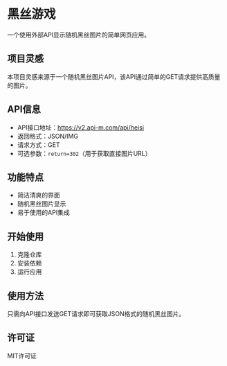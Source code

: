 # 黑丝游戏

一个使用外部API显示随机黑丝图片的简单网页应用。

## 项目灵感

本项目灵感来源于一个随机黑丝图片API，该API通过简单的GET请求提供高质量的图片。

## API信息

- API接口地址：https://v2.api-m.com/api/heisi
- 返回格式：JSON/IMG
- 请求方式：GET
- 可选参数：`return=302`（用于获取直接图片URL）

## 功能特点

- 简洁清爽的界面
- 随机黑丝图片显示
- 易于使用的API集成

## 开始使用

1. 克隆仓库
2. 安装依赖
3. 运行应用

## 使用方法

只需向API接口发送GET请求即可获取JSON格式的随机黑丝图片。

## 许可证

MIT许可证 